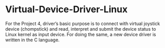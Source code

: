 # Virtual-Device-Driver-Linux
For the Project 4, driver’s basic purpose is to connect with virtual joystick device (chompstick) and read, interpret and submit the device status to Linux kernel as input device. For doing the same, a new device driver is written in the C language.
